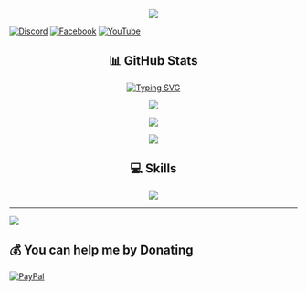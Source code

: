 

<p align='center'>
  <a href="discord://-/users/1110090935829794849">
  <a herf="https://discord.com/users/935224495126487150">
    <img height=auto width=auto src="https://discord.c99.nl/widget/theme-4/1110090935829794849.png" height="1000px"/>
  </a>
  </a>
</p>


<p align='center'>
  <a href=>
</p>

[![Discord](https://img.shields.io/badge/Discord-%237289DA.svg?logo=discord&logoColor=white)](discord://-/users/1110090935829794849) [![Facebook](https://img.shields.io/badge/Facebook-%231877F2.svg?logo=Facebook&logoColor=white)](https://facebook.com/PorryLaTui) [![YouTube](https://img.shields.io/badge/YouTube-%23FF0000.svg?logo=YouTube&logoColor=white)](https://youtube.com/@Porry999) 




<h2 align="center">📊 GitHub Stats</h2>
<p align='center'><a href="https://git.io/typing-svg"><img src="https://readme-typing-svg.demolab.com?font=Fira+Code&pause=1000&color=853DD8&width=435&lines=Hi%2C+i'm+Porry;Passionate+about+coding;Always+exploring+new+technologies;Love+blending+art+with+programming;Bringing+creativity+to+every+line+of+code;Python%2C+JS%2C+Lua" alt="Typing SVG" /></a></p>
<p align="center"><img src="https://github-readme-stats.vercel.app/api?username=PorryDepTrai&theme=midnight-purple&hide_border=true&include_all_commits=true&count_private=true" /></p>
<p align="center"><img src="https://github-readme-streak-stats.herokuapp.com/?user=PorryDepTrai&theme=midnight-purple&hide_border=true" /></p>
<p align="center"><img src="https://github-readme-stats.vercel.app/api/top-langs/?username=PorryDepTrai&theme=midnight-purple&hide_border=true&include_all_commits=true&count_private=true&layout=compact" /></p>

<h2 align="center">💻 Skills</h2>

<p align="center">
  <a href="https://skillicons.dev">
    <img src="https://skillicons.dev/icons?i=python,nodejs,vscode,lua,js,css,html" />
  </a>
</p>


---
[![](https://visitcount.itsvg.in/api?id=PorryDepTrai&icon=5&color=6)](https://visitcount.itsvg.in)

## 💰 You can help me by Donating
[![PayPal](https://img.shields.io/badge/PayPal-00457C?style=for-the-badge&logo=paypal&logoColor=white)](https://paypal.me/PorryDepTrai) 


  
